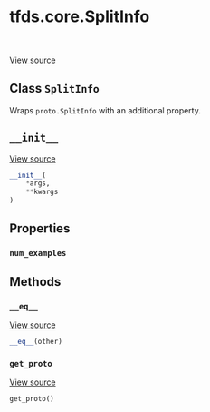 <div itemscope itemtype="http://developers.google.com/ReferenceObject">
<meta itemprop="name" content="tfds.core.SplitInfo" />
<meta itemprop="path" content="Stable" />
<meta itemprop="property" content="num_examples"/>
<meta itemprop="property" content="__eq__"/>
<meta itemprop="property" content="__init__"/>
<meta itemprop="property" content="get_proto"/>
</div>

# tfds.core.SplitInfo

<!-- Insert buttons and diff -->

<table class="tfo-notebook-buttons tfo-api" align="left">
</table>

<a target="_blank" href="https://github.com/tensorflow/datasets/tree/master/tensorflow_datasets/core/utils/py_utils.py">View
source</a>

<!-- Equality marker -->

## Class `SplitInfo`

Wraps `proto.SplitInfo` with an additional property.

<!-- Placeholder for "Used in" -->


<h2 id="__init__"><code>__init__</code></h2>

<a target="_blank" href="https://github.com/tensorflow/datasets/tree/master/tensorflow_datasets/core/utils/py_utils.py">View
source</a>

``` python
__init__(
    *args,
    **kwargs
)
```

## Properties

<h3 id="num_examples"><code>num_examples</code></h3>

## Methods

<h3 id="__eq__"><code>__eq__</code></h3>

<a target="_blank" href="https://github.com/tensorflow/datasets/tree/master/tensorflow_datasets/core/utils/py_utils.py">View
source</a>

``` python
__eq__(other)
```

<h3 id="get_proto"><code>get_proto</code></h3>

<a target="_blank" href="https://github.com/tensorflow/datasets/tree/master/tensorflow_datasets/core/utils/py_utils.py">View
source</a>

``` python
get_proto()
```
